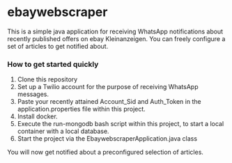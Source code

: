# ebaywebscraper
This is a simple java application for receiving WhatsApp notifications about recently published offers on ebay Kleinanzeigen. You can freely configure a set of articles to get notified about.

### How to get started quickly
1. Clone this repository
2. Set up a Twilio account for the purpose of receiving WhatsApp messages.
3. Paste your recently attained Account_Sid and Auth_Token in the application.properties file within this project.
4. Install docker.
5. Execute the run-mongodb bash script within this project, to start a local container with a local database.
6. Start the project via the EbaywebscraperApplication.java class

You will now get notified about a preconfigured selection of articles.
